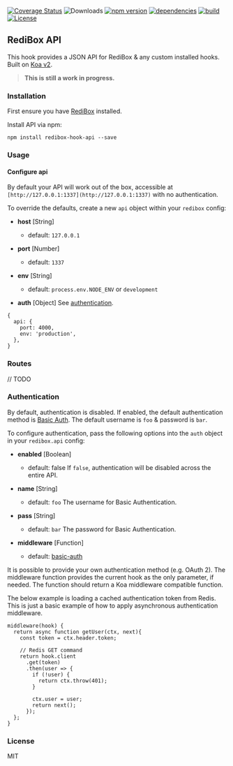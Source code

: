 [![Coverage Status](https://coveralls.io/repos/github/redibox/api/badge.svg?branch=master)](https://coveralls.io/github/redibox/api?branch=master)
![Downloads](https://img.shields.io/npm/dt/redibox-hook-api.svg)
[![npm version](https://img.shields.io/npm/v/redibox-hook-api.svg)](https://www.npmjs.com/package/redibox-hook-api)
[![dependencies](https://img.shields.io/david/redibox/api.svg)](https://david-dm.org/redibox/api)
[![build](https://travis-ci.org/redibox/api.svg)](https://travis-ci.org/redibox/api)
[![License](https://img.shields.io/npm/l/redibox-hook-api.svg)](/LICENSE)

## RediBox API

This hook provides a JSON API for RediBox & any custom installed hooks. Built on [Koa v2](http://koajs.com).

> **This is still a work in progress.**

### Installation

First ensure you have [RediBox](https://github.com/redibox/core) installed.

Install API via npm:

`npm install redibox-hook-api --save`

### Usage

#### Configure api

By default your API will work out of the box, accessible at `[http://127.0.0.1:1337](http://127.0.0.1:1337)` with no authentication.

To override the defaults, create a new `api` object within your `redibox` config:

- **host** [String]
  - default: `127.0.0.1`

- **port** [Number]
  - default: `1337`

- **env** [String]
  - default: `process.env.NODE_ENV` or `development`

- **auth** [Object]
See [authentication]().

```
{
  api: {
    port: 4000,
    env: 'production',
  },
}
```

### Routes

// TODO

### Authentication

By default, authentication is disabled. If enabled, the default authentication method is [Basic Auth](https://en.wikipedia.org/wiki/Basic_access_authentication).
The default username is `foo` & password is `bar`.

To configure authentication, pass the following options into the `auth` object in your `redibox.api` config:

- **enabled** [Boolean]
  - default: false
If `false`, authentication will be disabled across the entire API.

- **name** [String]
  - default: `foo`
The username for Basic Authentication.

- **pass** [String]
  - default: `bar`
The password for Basic Authentication.

- **middleware** [Function]
  - default: [basic-auth](https://github.com/koajs/basic-auth)


It is possible to provide your own authentication method (e.g. OAuth 2). The middleware function
provides the current hook as the only parameter, if needed. The function should return a Koa middleware compatible function.

The below example is loading a cached authentication token from Redis. This is just a basic example of
how to apply asynchronous authentication middleware.

```
middleware(hook) {
  return async function getUser(ctx, next){
    const token = ctx.header.token;

    // Redis GET command
    return hook.client
      .get(token)
      .then(user => {
        if (!user) {
          return ctx.throw(401);
        }

        ctx.user = user;
        return next();
      });
  };
}
```

### License

MIT
